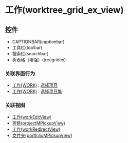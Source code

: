 # 工作(worktree_grid_ex_view)  <!-- {docsify-ignore-all} -->






## 控件
  * CAPTIONBAR(captionbar)
  * 工具栏(toolbar)
  * 搜索栏(searchbar)
  * 树表格（增强）(treegridex)


### 关联界面行为
  * [工作(WORK)](module/Base/Work) : [选择项目](module/Base/Work#界面行为)
  * [工作(WORK)](module/Base/Work) : [选择项目集](module/Base/Work#界面行为)

### 关联视图
  * [工作(workEditView)](app/view/workEditView)
  * [项目(projectMPickupView)](app/view/projectMPickupView)
  * [工作(workRedirectView)](app/view/workRedirectView)
  * [文件夹(portfolioMPickupView)](app/view/portfolioMPickupView)

<script>
 const { createApp } = Vue
  createApp({
    data() {
      return {
        message: '!'
      }
    }
  }).use(ElementPlus).mount('#app')
</script>